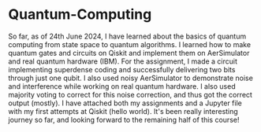 # Quantum-Computing

So far, as of 24th June 2024, I have learned about the basics of quantum computing from state space to quantum algorithms. I learned how to make quantum gates and circuits on Qiskit and implement them on AerSimulator and real quantum hardware (IBM). For the assignment, I made a circuit implementing superdense coding and successfully delivering two bits through just one qubit. I also used noisy AerSimulator to demonstrate noise and interference while working on real quantum hardware. I also used majority voting to correct for this noise correction, and thus got the correct output (mostly). I have attached both my assignments and a Jupyter file with my first attempts at Qiskit (hello world). 
It's been really interesting journey so far, and looking forward to the remaining half of this course!
